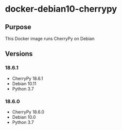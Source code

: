 # docker-debian10-cherrypy

## Purpose

This Docker image runs CherryPy on Debian

## Versions

### 18.6.1

- CherryPy 18.6.1
- Debian 10.11
- Python 3.7

### 18.6.0

- CherryPy 18.6.0
- Debian 10.0
- Python 3.7
